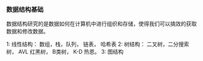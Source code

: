 ### 数据结构基础

数据结构研究的是数据如何在计算机中进行组织和存储，使得我们可以搞效的获取数据和修改数据。

1: 线性结构：  数组，栈，队列， 链表， 哈希表
2: 树结构： 二叉树，二分搜索树， AVL 红黑树， B类树， K-D 热恩。
3: 图结构


